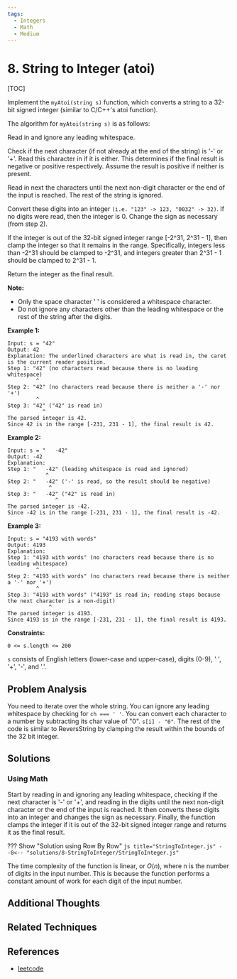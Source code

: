 ```yaml
---
tags:
  - Integers
  - Math
  - Medium
---
```


# 8. String to Integer (atoi)

[TOC]

Implement the `myAtoi(string s)` function, which converts a string to a 32-bit signed integer (similar to C/C++'s atoi function).

The algorithm for `myAtoi(string s)` is as follows:

Read in and ignore any leading whitespace.

Check if the next character (if not already at the end of the string) is '-' or '+'. Read this character in if it is either. This determines if the final result is negative or positive respectively. Assume the result is positive if neither is present.

Read in next the characters until the next non-digit character or the end of the input is reached. The rest of the string is ignored.

Convert these digits into an integer `(i.e. "123" -> 123, "0032" -> 32)`. If no digits were read, then the integer is 0. Change the sign as necessary (from step 2).

If the integer is out of the 32-bit signed integer range [-2^31, 2^31 - 1], then clamp the integer so that it remains in the range. Specifically, integers less than -2^31 should be clamped to -2^31, and integers greater than 2^31 - 1 should be clamped to 2^31 - 1.

Return the integer as the final result.

**Note:**

* Only the space character ' ' is considered a whitespace character.
* Do not ignore any characters other than the leading whitespace or the rest of the string after the digits.
 
**Example 1:**
```
Input: s = "42"
Output: 42
Explanation: The underlined characters are what is read in, the caret is the current reader position.
Step 1: "42" (no characters read because there is no leading whitespace)
         ^
Step 2: "42" (no characters read because there is neither a '-' nor '+')
         ^
Step 3: "42" ("42" is read in)
           ^
The parsed integer is 42.
Since 42 is in the range [-231, 231 - 1], the final result is 42.
```

**Example 2:**
```
Input: s = "   -42"
Output: -42
Explanation:
Step 1: "   -42" (leading whitespace is read and ignored)
            ^
Step 2: "   -42" ('-' is read, so the result should be negative)
             ^
Step 3: "   -42" ("42" is read in)
               ^
The parsed integer is -42.
Since -42 is in the range [-231, 231 - 1], the final result is -42.
```

**Example 3:**
```
Input: s = "4193 with words"
Output: 4193
Explanation:
Step 1: "4193 with words" (no characters read because there is no leading whitespace)
         ^
Step 2: "4193 with words" (no characters read because there is neither a '-' nor '+')
         ^
Step 3: "4193 with words" ("4193" is read in; reading stops because the next character is a non-digit)
             ^
The parsed integer is 4193.
Since 4193 is in the range [-231, 231 - 1], the final result is 4193.
```

**Constraints:**

```
0 <= s.length <= 200
```
`s` consists of English letters (lower-case and upper-case), digits (0-9), ' ', '+', '-', and '.'.

## Problem Analysis

You need to iterate over the whole string.
You can ignore any leading whitespace by checking for `ch === ' '`.
You can convert each character to a number by subtracting its char value of "0". `s[i] - "0"`.
The rest of the code is similar to ReversString by clamping the result within the bounds of the 32 bit integer.

## Solutions

### Using Math

Start by reading in and ignoring any leading whitespace, checking if the next character is '-' or '+', and reading in the digits until the next non-digit character or the end of the input is reached. It then converts these digits into an integer and changes the sign as necessary. Finally, the function clamps the integer if it is out of the 32-bit signed integer range and returns it as the final result.

??? Show "Solution using Row By Row"
    ```js title="StringToInteger.js"
    --8<-- "solutions/8-StringToInteger/StringToInteger.js"
    ```

The time complexity of the function is linear, or $O(n)$, where n is the number of digits in the input number. This is because the function performs a constant amount of work for each digit of the input number.

## Additional Thoughts

## Related Techniques

## References

* [leetcode](https://leetcode.com/problems/string-to-integer-atoi/)

